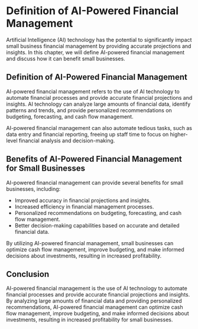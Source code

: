 Definition of AI-Powered Financial Management
=================================================================================================================

Artificial Intelligence (AI) technology has the potential to significantly impact small business financial management by providing accurate projections and insights. In this chapter, we will define AI-powered financial management and discuss how it can benefit small businesses.

Definition of AI-Powered Financial Management
---------------------------------------------

AI-powered financial management refers to the use of AI technology to automate financial processes and provide accurate financial projections and insights. AI technology can analyze large amounts of financial data, identify patterns and trends, and provide personalized recommendations on budgeting, forecasting, and cash flow management.

AI-powered financial management can also automate tedious tasks, such as data entry and financial reporting, freeing up staff time to focus on higher-level financial analysis and decision-making.

Benefits of AI-Powered Financial Management for Small Businesses
----------------------------------------------------------------

AI-powered financial management can provide several benefits for small businesses, including:

* Improved accuracy in financial projections and insights.
* Increased efficiency in financial management processes.
* Personalized recommendations on budgeting, forecasting, and cash flow management.
* Better decision-making capabilities based on accurate and detailed financial data.

By utilizing AI-powered financial management, small businesses can optimize cash flow management, improve budgeting, and make informed decisions about investments, resulting in increased profitability.

Conclusion
----------

AI-powered financial management is the use of AI technology to automate financial processes and provide accurate financial projections and insights. By analyzing large amounts of financial data and providing personalized recommendations, AI-powered financial management can optimize cash flow management, improve budgeting, and make informed decisions about investments, resulting in increased profitability for small businesses.
